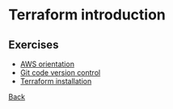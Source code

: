 # Terraform introduction

## Exercises

* [AWS orientation](./orientation.md)
* [Git code version control](./git.md)
* [Terraform installation](./terraform.md)

[Back](../README.md)
